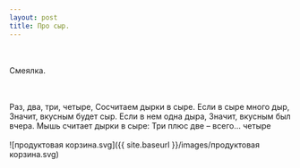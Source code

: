 ```yaml
---
layout: post
title: Про сыр.
---
```


<br><br>
Смеялка.
<br><br><br>

Раз,   два,   три,   четыре,
Сосчитаем   дырки   в   сыре.
Если   в   сыре   много   дыр,
Значит,   вкусным   будет   сыр.
Если   в   нем   одна  дыра,
Значит,   вкусным   был   вчера.
Мышь считает дырки в сыре:
Три плюс две – всего… четыре
<br><br>
![продуктовая корзина.svg]({{ site.baseurl }}/images/продуктовая корзина.svg)

